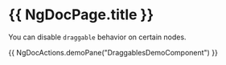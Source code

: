 # {{ NgDocPage.title }}

You can disable `draggable` behavior on certain nodes.

{{ NgDocActions.demoPane("DraggablesDemoComponent") }}
